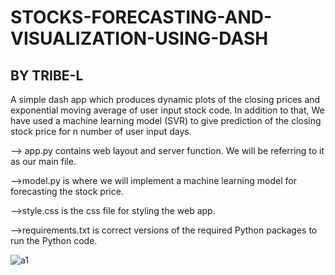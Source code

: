 # STOCKS-FORECASTING-AND-VISUALIZATION-USING-DASH
BY TRIBE-L 
----------------------------------------------------------------------------------------------------------------------------------------

A simple dash app which produces dynamic plots of the closing prices and exponential moving average of user input stock code. In addition to that, We have used a machine learning model (SVR) to give prediction of the closing stock price for n number of user input days.


--> app.py contains web layout and server function. We will be referring to it as our main file.

-->model.py is where we will implement a machine learning model for forecasting the stock price.

-->style.css is the css file for styling the web app.

-->requirements.txt is correct versions of the required Python packages to run the Python code.

![a1](https://user-images.githubusercontent.com/105103245/173184120-91aef51b-0ef9-4089-9f83-073e00dc88ad.JPG)



